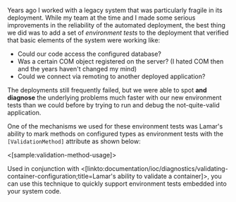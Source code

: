 <!--Title: Environment Tests-->
<!--Url: environment-tests-->

Years ago I worked with a legacy system that was particularly fragile in its deployment. While my team at the time and I made some serious improvements in the reliability of the automated deployment, the best thing we did was to add a set of _environment tests_ to the deployment that verified that basic elements of the system were working like:

* Could our code access the configured database?
* Was a certain COM object registered on the server? (I hated COM then and the years haven't changed my mind)
* Could we connect via remoting to another deployed application?

The deployments still frequently failed, but we were able to spot **and diagnose** the underlying problems much faster with our new environment tests than we could before by trying to run and debug the not-quite-valid application.

One of the mechanisms we used for these environment tests was Lamar's ability to mark methods on configured types as environment tests with the `[ValidationMethod]` attribute as shown below:

<[sample:validation-method-usage]>

Used in conjunction with <[linkto:documentation/ioc/diagnostics/validating-container-configuration;title=Lamar's ability to validate a container]>, you can use this technique to quickly support environment tests embedded into your system code.


